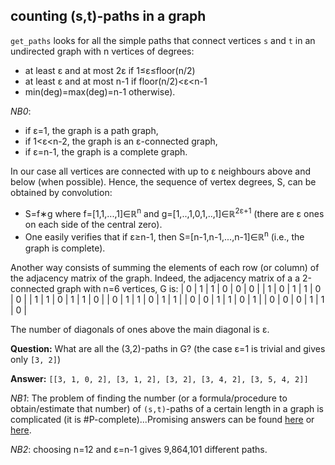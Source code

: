 ## counting (s,t)-paths in a graph

`get_paths` looks for all the simple paths that connect vertices `s` and `t` in an undirected graph with n vertices of degrees:
 - at least &epsilon; and at most 2&epsilon; if 1&le;&epsilon;&le;floor(n/2) 
 - at least &epsilon; and at most n-1 if floor(n/2)&lt;&epsilon;&lt;n-1
 - min(deg)=max(deg)=n-1 otherwise). 

_NB0_: 
 - if &epsilon;=1, the graph is a path graph,
 - if 1&lt;&epsilon;&lt;n-2, the graph is an &epsilon;-connected graph,
 - if &epsilon;=n-1, the graph is a complete graph.

In our case all vertices are connected with up to &epsilon; neighbours above and below (when possible). Hence, the sequence of vertex degrees, S, can be obtained by convolution: 
 - S=f&lowast;g where f=[1,1,...,1]&isin;&Ropf;<sup>n</sup> and g=[1,..,1,0,1,..,1]&isin;&Ropf;<sup>2&epsilon;+1</sup> (there are &epsilon; ones on each side of the central zero). 
 - One easily verifies that if &epsilon;&ge;n-1, then S=[n-1,n-1,...,n-1]&isin;&Ropf;<sup>n</sup> (i.e., the graph is complete).

Another way consists of summing the elements of each row (or column) of the adjacency matrix of the graph. Indeed, the adjacency matrix of a a 2-connected graph with n=6 vertices, G is:
| 0 | 1 | 1 | 0 | 0 | 0 |
| 1 | 0 | 1 | 1 | 0 | 0 |
| 1 | 1 | 0 | 1 | 1 | 0 |
| 0 | 1 | 1 | 0 | 1 | 1 |
| 0 | 0 | 1 | 1 | 0 | 1 |
| 0 | 0 | 0 | 1 | 1 | 0 |


<!-- <table>
  <tr> <td bgcolor=#ff9999>0</td> <td bgcolor=#b3ffb3>1</td> <td bgcolor=#b3ffb3>1</td> <td bgcolor=#ff9999>0</td> <td bgcolor=#ff9999>0</td> <td bgcolor=#ff9999>0</td> </tr>
  <tr> <td bgcolor=#b3ffb3>1</td> <td bgcolor=#ff9999>0</td> <td bgcolor=#b3ffb3>1</td> <td bgcolor=#b3ffb3>1</td> <td bgcolor=#ff9999>0</td> <td bgcolor=#ff9999>0</td> </tr>
  <tr> <td bgcolor=#b3ffb3>1</td> <td bgcolor=#b3ffb3>1</td> <td bgcolor=#ff9999>0</td> <td bgcolor=#b3ffb3>1</td> <td bgcolor=#b3ffb3>1</td> <td bgcolor=#ff9999>0</td> </tr>
  <tr> <td bgcolor=#ff9999>0</td> <td bgcolor=#b3ffb3>1</td> <td bgcolor=#b3ffb3>1</td> <td bgcolor=#ff9999>0</td> <td bgcolor=#b3ffb3>1</td> <td bgcolor=#b3ffb3>1</td> </tr>
  <tr> <td bgcolor=#ff9999>0</td> <td bgcolor=#ff9999>0</td> <td bgcolor=#b3ffb3>1</td> <td bgcolor=#b3ffb3>1</td> <td bgcolor=#ff9999>0</td> <td bgcolor=#b3ffb3>1</td>  </tr>
  <tr> <td bgcolor=#ff9999>0</td> <td bgcolor=#ff9999>0</td> <td bgcolor=#ff9999>0</td> <td bgcolor=#b3ffb3>1</td> <td bgcolor=#b3ffb3>1</td> <td bgcolor=#ff9999>0</td> </tr>
</table>  -->

The number of diagonals of ones above the main diagonal is &epsilon;.

__Question:__ What are all the (3,2)-paths in G? (the case &epsilon;=1 is trivial and gives only `[3, 2]`)

__Answer:__ `[[3, 1, 0, 2], [3, 1, 2], [3, 2], [3, 4, 2], [3, 5, 4, 2]]`

_NB1_: The problem of finding the number (or a formula/procedure to obtain/estimate that number) of `(s,t)`-paths of a certain length in a graph is complicated (it is \#P-complete)...Promising answers can be found [here](https://people.smp.uq.edu.au/DirkKroese/ps/robkro_rev.pdf) or [here](http://citeseerx.ist.psu.edu/viewdoc/download;jsessionid=EC4731136167A4EB6D39E68680065D4B?doi=10.1.1.156.345&rep=rep1&type=pdf).

_NB2_: choosing n=12 and &epsilon;=n-1 gives 9,864,101 different paths.
